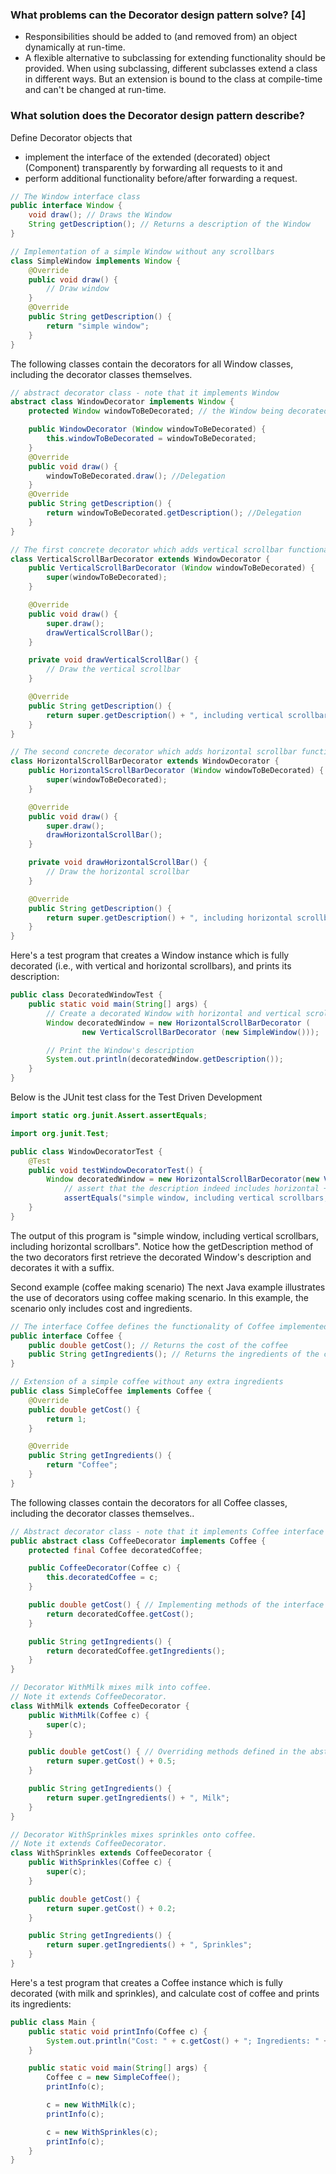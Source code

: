
### What problems can the Decorator design pattern solve? [4]

- Responsibilities should be added to (and removed from) an object dynamically at run-time.
- A flexible alternative to subclassing for extending functionality should be provided.
When using subclassing, different subclasses extend a class in different ways. But an extension is bound to the class at compile-time and can't be changed at run-time.

### What solution does the Decorator design pattern describe?

Define Decorator objects that

- implement the interface of the extended (decorated) object (Component) transparently by forwarding all requests to it and
- perform additional functionality before/after forwarding a request.

~~~java
// The Window interface class
public interface Window {
    void draw(); // Draws the Window
    String getDescription(); // Returns a description of the Window
}

// Implementation of a simple Window without any scrollbars
class SimpleWindow implements Window {
    @Override
    public void draw() {
        // Draw window
    }
    @Override
    public String getDescription() {
        return "simple window";
    }
}
~~~
The following classes contain the decorators for all Window classes, including the decorator classes themselves.

~~~java
// abstract decorator class - note that it implements Window
abstract class WindowDecorator implements Window {
    protected Window windowToBeDecorated; // the Window being decorated

    public WindowDecorator (Window windowToBeDecorated) {
        this.windowToBeDecorated = windowToBeDecorated;
    }
    @Override
    public void draw() {
        windowToBeDecorated.draw(); //Delegation
    }
    @Override
    public String getDescription() {
        return windowToBeDecorated.getDescription(); //Delegation
    }
}

// The first concrete decorator which adds vertical scrollbar functionality
class VerticalScrollBarDecorator extends WindowDecorator {
    public VerticalScrollBarDecorator (Window windowToBeDecorated) {
        super(windowToBeDecorated);
    }

    @Override
    public void draw() {
        super.draw();
        drawVerticalScrollBar();
    }

    private void drawVerticalScrollBar() {
        // Draw the vertical scrollbar
    }

    @Override
    public String getDescription() {
        return super.getDescription() + ", including vertical scrollbars";
    }
}

// The second concrete decorator which adds horizontal scrollbar functionality
class HorizontalScrollBarDecorator extends WindowDecorator {
    public HorizontalScrollBarDecorator (Window windowToBeDecorated) {
        super(windowToBeDecorated);
    }

    @Override
    public void draw() {
        super.draw();
        drawHorizontalScrollBar();
    }

    private void drawHorizontalScrollBar() {
        // Draw the horizontal scrollbar
    }

    @Override
    public String getDescription() {
        return super.getDescription() + ", including horizontal scrollbars";
    }
}
~~~
Here's a test program that creates a Window instance which is fully decorated (i.e., with vertical and horizontal scrollbars), and prints its description:


~~~java
public class DecoratedWindowTest {
    public static void main(String[] args) {
        // Create a decorated Window with horizontal and vertical scrollbars
        Window decoratedWindow = new HorizontalScrollBarDecorator (
                new VerticalScrollBarDecorator (new SimpleWindow()));

        // Print the Window's description
        System.out.println(decoratedWindow.getDescription());
    }
}
~~~
Below is the JUnit test class for the Test Driven Development

~~~java
import static org.junit.Assert.assertEquals;

import org.junit.Test;

public class WindowDecoratorTest {
	@Test
	public void testWindowDecoratorTest() {
	    Window decoratedWindow = new HorizontalScrollBarDecorator(new VerticalScrollBarDecorator(new SimpleWindow()));
      	    // assert that the description indeed includes horizontal + vertical scrollbars
            assertEquals("simple window, including vertical scrollbars, including horizontal scrollbars", decoratedWindow.getDescription())
	}
}
~~~
The output of this program is "simple window, including vertical scrollbars, including horizontal scrollbars". Notice how the getDescription method of the two decorators first retrieve the decorated Window's description and decorates it with a suffix.

Second example (coffee making scenario)
The next Java example illustrates the use of decorators using coffee making scenario. In this example, the scenario only includes cost and ingredients.

~~~java
// The interface Coffee defines the functionality of Coffee implemented by decorator
public interface Coffee {
    public double getCost(); // Returns the cost of the coffee
    public String getIngredients(); // Returns the ingredients of the coffee
}

// Extension of a simple coffee without any extra ingredients
public class SimpleCoffee implements Coffee {
    @Override
    public double getCost() {
        return 1;
    }

    @Override
    public String getIngredients() {
        return "Coffee";
    }
}
~~~
The following classes contain the decorators for all Coffee classes, including the decorator classes themselves..

~~~java
// Abstract decorator class - note that it implements Coffee interface
public abstract class CoffeeDecorator implements Coffee {
    protected final Coffee decoratedCoffee;

    public CoffeeDecorator(Coffee c) {
        this.decoratedCoffee = c;
    }

    public double getCost() { // Implementing methods of the interface
        return decoratedCoffee.getCost();
    }

    public String getIngredients() {
        return decoratedCoffee.getIngredients();
    }
}

// Decorator WithMilk mixes milk into coffee.
// Note it extends CoffeeDecorator.
class WithMilk extends CoffeeDecorator {
    public WithMilk(Coffee c) {
        super(c);
    }

    public double getCost() { // Overriding methods defined in the abstract superclass
        return super.getCost() + 0.5;
    }

    public String getIngredients() {
        return super.getIngredients() + ", Milk";
    }
}

// Decorator WithSprinkles mixes sprinkles onto coffee.
// Note it extends CoffeeDecorator.
class WithSprinkles extends CoffeeDecorator {
    public WithSprinkles(Coffee c) {
        super(c);
    }

    public double getCost() {
        return super.getCost() + 0.2;
    }

    public String getIngredients() {
        return super.getIngredients() + ", Sprinkles";
    }
}
~~~
Here's a test program that creates a Coffee instance which is fully decorated (with milk and sprinkles), and calculate cost of coffee and prints its ingredients:

~~~java
public class Main {
    public static void printInfo(Coffee c) {
        System.out.println("Cost: " + c.getCost() + "; Ingredients: " + c.getIngredients());
    }

    public static void main(String[] args) {
        Coffee c = new SimpleCoffee();
        printInfo(c);

        c = new WithMilk(c);
        printInfo(c);

        c = new WithSprinkles(c);
        printInfo(c);
    }
}
~~~